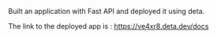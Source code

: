 Built an application with Fast API and deployed it using
deta.

The link to the deployed app is :
https://ve4xr8.deta.dev/docs